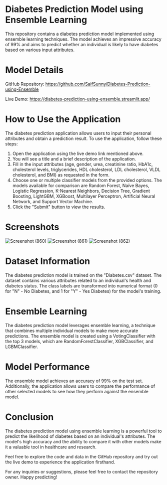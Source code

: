# Diabetes Prediction Model using Ensemble Learning
This repository contains a diabetes prediction model implemented using ensemble learning techniques. The model achieves an impressive accuracy of 99% and aims to predict whether an individual is likely to have diabetes based on various input attributes.

# Model Details
GitHub Repository: https://github.com/SaifSunny/Diabetes-Prediction-using-Ensemble

Live Demo: https://diabetes-prediction-using-ensemble.streamlit.app/
# How to Use the Application
The diabetes prediction application allows users to input their personal attributes and obtain a prediction result. To use the application, follow these steps:

1. Open the application using the live demo link mentioned above.
2. You will see a title and a brief description of the application.
3. Fill in the input attributes (age, gender, urea, creatinine ratio, HbA1c, cholesterol levels, triglycerides, HDL cholesterol, LDL cholesterol, VLDL cholesterol, and BMI) as requested in the form.
4. Choose one or multiple classifier models from the provided options. The models available for comparison are Random Forest, Naïve Bayes, Logistic Regression, K-Nearest Neighbors, Decision Tree, Gradient Boosting, LightGBM, XGBoost, Multilayer Perceptron, Artificial Neural Network, and Support Vector Machine.
5. Click the "Submit" button to view the results.

# Screenshots
![Screenshot (860)](https://github.com/SaifSunny/Diabetes-Prediction-using-Ensemble/assets/72490093/9d83df06-ac7e-489a-97af-ef5843ac64a2)
![Screenshot (861)](https://github.com/SaifSunny/Diabetes-Prediction-using-Ensemble/assets/72490093/a76f22db-cb66-4831-82b1-ed2a13cd44b7)
![Screenshot (862)](https://github.com/SaifSunny/Diabetes-Prediction-using-Ensemble/assets/72490093/77dd074a-81d9-4483-98c1-c392812e27fa)

# Dataset Information
The diabetes prediction model is trained on the "Diabetes.csv" dataset. The dataset contains various attributes related to an individual's health and diabetes status. The class labels are transformed into numerical format (0 for "N" - No Diabetes, and 1 for "Y" - Yes Diabetes) for the model's training.

# Ensemble Learning
The diabetes prediction model leverages ensemble learning, a technique that combines multiple individual models to make more accurate predictions. The ensemble model is created using a VotingClassifier with the top 3 models, which are RandomForestClassifier, XGBClassifier, and LGBMClassifier.

# Model Performance
The ensemble model achieves an accuracy of 99% on the test set. Additionally, the application allows users to compare the performance of other selected models to see how they perform against the ensemble model.

# Conclusion
The diabetes prediction model using ensemble learning is a powerful tool to predict the likelihood of diabetes based on an individual's attributes. The model's high accuracy and the ability to compare it with other models make it a valuable tool in healthcare and research.

Feel free to explore the code and data in the GitHub repository and try out the live demo to experience the application firsthand.

For any inquiries or suggestions, please feel free to contact the repository owner. Happy predicting!




